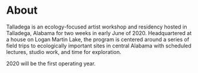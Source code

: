 # About

Talladega is an ecology-focused artist workshop and residency hosted in Talladega, Alabama for two weeks in early June of 2020. Headquartered at a house on Logan Martin Lake, the program is centered around a series of field trips to ecologically important sites in central Alabama with scheduled lectures, studio work, and time for exploration.

2020 will be the first operating year.  


